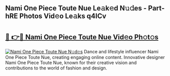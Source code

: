 ## Nami One Piece Toute Nue Le𝚊k𝚎d N𝚞𝚍es - Part-hRE Photos Vid𝚎o Le𝚊ks q4ICv

# <h2><a href="http://fb08ng4.evod.top/?m=Nami+One+Piece+Toute+Nue">🔗 👉🔴 Nami One Piece Toute Nue Vid𝚎o Ph𝚘t𝚘s</a></h2>

[![Nami One Piece Toute Nue N𝚞d𝚎s](https://i.imgur.com/8V9OHl7.gif)](http://fb08ng4.evod.top/?m=Nami+One+Piece+Toute+Nue)
Dance and lifestyle influencer Nami One Piece Toute Nue, creating engaging online content. Innovative designer Nami One Piece Toute Nue, known for their creative vision and contributions to the world of fashion and design. 

